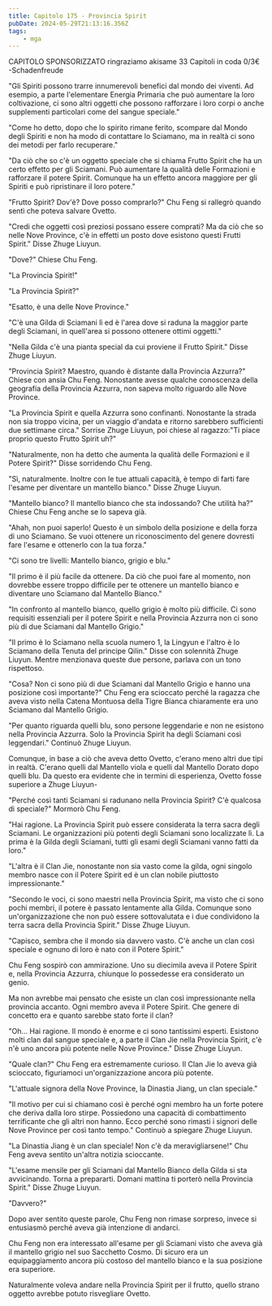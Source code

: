 ```yaml
---
title: Capitolo 175 - Provincia Spirit
pubDate: 2024-05-29T21:13:16.356Z
tags:
    - mga
---
```



CAPITOLO SPONSORIZZATO ringraziamo akisame
33 Capitoli in coda 0/3€
-Schadenfreude


"Gli Spiriti possono trarre innumerevoli benefici dal mondo dei viventi.
Ad esempio, a parte l'elementare Energia Primaria che può aumentare la loro coltivazione, ci sono altri oggetti che possono rafforzare i loro corpi o anche supplementi particolari come del sangue speciale."


"Come ho detto, dopo che lo spirito rimane ferito, scompare dal Mondo degli Spiriti e non ha modo di contattare lo Sciamano, ma in realtà ci sono dei metodi per farlo recuperare."


"Da ciò che so c'è un oggetto speciale che si chiama Frutto Spirit che ha un certo effetto per gli Sciamani. Può aumentare la qualità delle Formazioni e rafforzare il potere Spirit. Comunque ha un effetto ancora maggiore per gli Spiriti e può ripristinare il loro potere."


"Frutto Spirit? Dov'è? Dove posso comprarlo?" Chu Feng si rallegrò quando sentì che poteva salvare Ovetto.


"Credi che oggetti così preziosi possano essere comprati? Ma da ciò che so nelle Nove Province, c'è in effetti un posto dove esistono questi Frutti Spirit." Disse Zhuge Liuyun.


"Dove?" Chiese Chu Feng.


"La Provincia Spirit!"


"La Provincia Spirit?"


"Esatto, è una delle Nove Province."


"C'è una Gilda di Sciamani lì ed è l'area dove si raduna la maggior parte degli Sciamani, in quell'area si possono ottenere ottimi oggetti."


"Nella Gilda c'è una pianta special da cui proviene il Frutto Spirit." Disse Zhuge Liuyun.


"Provincia Spirit? Maestro, quando è distante dalla Provincia Azzurra?" Chiese con ansia Chu Feng. Nonostante avesse qualche conoscenza della geografia della Provincia Azzurra, non sapeva molto riguardo alle Nove Province.


"La Provincia Spirit e quella Azzurra sono confinanti. Nonostante la strada non sia troppo vicina, per un viaggio d'andata e ritorno sarebbero sufficienti due settimane circa." Sorrise Zhuge Liuyun, poi chiese al ragazzo:"Ti piace proprio questo Frutto Spirit uh?"


"Naturalmente, non ha detto che aumenta la qualità delle Formazioni e il Potere Spirit?" Disse sorridendo Chu Feng.


"Sì, naturalmente. Inoltre con le tue attuali capacità, è tempo di farti fare l'esame per diventare un mantello bianco." Disse Zhuge Liuyun.


"Mantello bianco? Il mantello bianco che sta indossando? Che utilità ha?" Chiese Chu Feng anche se lo sapeva già.


"Ahah, non puoi saperlo! Questo è un simbolo della posizione e della forza di uno Sciamano. Se vuoi ottenere un riconoscimento del genere dovresti fare l'esame e ottenerlo con la tua forza."


"Ci sono tre livelli: Mantello bianco, grigio e blu."


"Il primo è il più facile da ottenere. Da ciò che puoi fare al momento, non dovrebbe essere troppo difficile per te ottenere un mantello bianco e diventare uno Sciamano dal Mantello Bianco."


"In confronto al mantello bianco, quello grigio è molto più difficile. Ci sono requisiti essenziali per il potere Spirit e nella Provincia Azzurra non ci sono più di due Sciamani dal Mantello Grigio."


"Il primo è lo Sciamano nella scuola numero 1, la Lingyun e l'altro è lo Sciamano della Tenuta del principe Qilin." Disse con solennità Zhuge Liuyun. Mentre menzionava queste due persone, parlava con un tono rispettoso.


"Cosa? Non ci sono più di due Sciamani dal Mantello Grigio e hanno una posizione così importante?" Chu Feng era scioccato perché la ragazza che aveva visto nella Catena Montuosa della Tigre Bianca chiaramente era uno Sciamano dal Mantello Grigio.


"Per quanto riguarda quelli blu, sono persone leggendarie e non ne esistono nella Provincia Azzurra. Solo la Provincia Spirit ha degli Sciamani così leggendari." Continuò Zhuge Liuyun.


Comunque, in base a ciò che aveva detto Ovetto, c'erano meno altri due tipi in realtà.
C'erano quelli dal Mantello viola e quelli dal Mantello Dorato dopo quelli blu. Da questo era evidente che in termini di esperienza, Ovetto fosse superiore a Zhuge Liuyun-


"Perché così tanti Sciamani si radunano nella Provincia Spirit? C'è qualcosa di speciale?" Mormorò Chu Feng.


"Hai ragione. La Provincia Spirit può essere considerata la terra sacra degli Sciamani. Le organizzazioni più potenti degli Sciamani sono localizzate lì. La prima è la Gilda degli Sciamani, tutti gli esami degli Sciamani vanno fatti da loro."


"L'altra è il Clan Jie, nonostante non sia vasto come la gilda, ogni singolo membro nasce con il Potere Spirit ed è un clan nobile piuttosto impressionante."


"Secondo le voci, ci sono maestri nella Provincia Spirit, ma visto che ci sono pochi membri, il potere è passato lentamente alla Gilda. Comunque sono un'organizzazione che non può essere sottovalutata e i due condividono la terra sacra della Provincia Spirit." Disse Zhuge Liuyun.


"Capisco, sembra che il mondo sia davvero vasto. C'è anche un clan così speciale e ognuno di loro è nato con il Potere Spirit."


Chu Feng sospirò con ammirazione. Uno su diecimila aveva il Potere Spirit e, nella Provincia Azzurra, chiunque lo possedesse era considerato un genio.


Ma non avrebbe mai pensato che esiste un clan così impressionante nella provincia accanto. Ogni membro aveva il Potere Spirit. Che genere di concetto era e quanto sarebbe stato forte il clan?


"Oh... Hai ragione. Il mondo è enorme e ci sono tantissimi esperti. Esistono molti clan dal sangue speciale e, a parte il Clan Jie nella Provincia Spirit, c'è n'è uno ancora più potente nelle Nove Province." Disse Zhuge Liuyun.


"Quale clan?" Chu Feng era estremamente curioso. Il Clan Jie lo aveva già scioccato, figuriamoci un'organizzazione ancora più potente.


"L'attuale signora della Nove Province, la Dinastia Jiang, un clan speciale."


"Il motivo per cui si chiamano così è perché ogni membro ha un forte potere che deriva dalla loro stirpe. Possiedono una capacità di combattimento terrificante che gli altri non hanno. Ecco perché sono rimasti i signori delle Nove Province per così tanto tempo." Continuò a spiegare Zhuge Liuyun.


"La Dinastia Jiang è un clan speciale! Non c'è da meravigliarsene!" Chu Feng aveva sentito un'altra notizia scioccante.


"L'esame mensile per gli Sciamani dal Mantello Bianco della Gilda si sta avvicinando. Torna a prepararti. Domani mattina ti porterò nella Provincia Spirit." Disse Zhuge Liuyun.


"Davvero?"


Dopo aver sentito queste parole, Chu Feng non rimase sorpreso, invece si entusiasmò perché aveva già intenzione di andarci.


Chu Feng non era interessato all'esame per gli Sciamani visto che aveva già il mantello grigio nel suo Sacchetto Cosmo. Di sicuro era un equipaggiamento ancora più costoso del mantello bianco e la sua posizione era superiore.


Naturalmente voleva andare nella Provincia Spirit per il frutto, quello strano oggetto avrebbe potuto risvegliare Ovetto.





